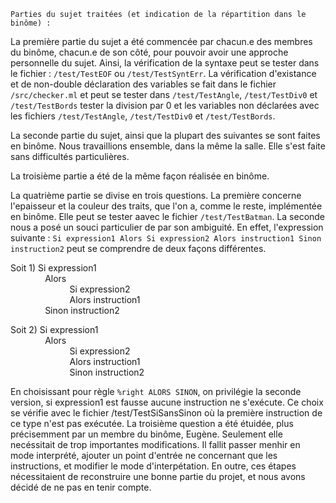     Parties du sujet traitées (et indication de la répartition dans le binôme) :

La première partie du sujet a été commencée par chacun.e des membres du binôme, chacun.e de son côté, pour pouvoir avoir une approche personnelle du sujet. Ainsi, la vérification de la syntaxe peut se tester dans le fichier : `/test/TestEOF` ou `/test/TestSyntErr`.
La vérification d'existance et de non-double déclaration des variables se fait dans le fichier `/src/checker.ml` et  peut se tester dans `/test/TestAngle`, `/test/TestDiv0` et `/test/TestBords` tester la division par 0 et les variables non déclarées avec les fichiers `/test/TestAngle`, `/test/TestDiv0` et `/test/TestBords`.

La seconde partie du sujet, ainsi que la plupart des suivantes se sont faites en binôme. Nous travaillions ensemble, dans la même la salle. Elle s'est faite sans difficultés particulières.

La troisième partie a été de la même façon réalisée en binôme. 

La quatrième partie se divise en trois questions.
La première concerne l'epaisseur et la couleur des traits, que l'on a, comme le reste, implémentée en binôme. Elle peut se tester aavec le fichier `/test/TestBatman`.
La seconde nous a posé un souci particulier de par son ambiguité. En effet, l'expression suivante :
`Si expression1 Alors Si expression2 Alors instruction1 Sinon instruction2` peut se comprendre de deux façons différentes.

Soit 1) Si expression1  
&nbsp;&nbsp;&nbsp;&nbsp;&nbsp;&nbsp;&nbsp;&nbsp;&nbsp;&nbsp;&nbsp;&nbsp;&nbsp;&nbsp;Alors  
&nbsp;&nbsp;&nbsp;&nbsp;&nbsp;&nbsp;&nbsp;&nbsp;&nbsp;&nbsp;&nbsp;&nbsp;&nbsp;&nbsp;&nbsp;&nbsp;&nbsp;&nbsp;&nbsp;&nbsp;&nbsp;&nbsp;&nbsp;&nbsp;Si expression2  
&nbsp;&nbsp;&nbsp;&nbsp;&nbsp;&nbsp;&nbsp;&nbsp;&nbsp;&nbsp;&nbsp;&nbsp;&nbsp;&nbsp;&nbsp;&nbsp;&nbsp;&nbsp;&nbsp;&nbsp;&nbsp;&nbsp;&nbsp;&nbsp;Alors instruction1  
&nbsp;&nbsp;&nbsp;&nbsp;&nbsp;&nbsp;&nbsp;&nbsp;&nbsp;&nbsp;&nbsp;&nbsp;&nbsp;&nbsp;Sinon instruction2  

Soit 2) Si expression1  
&nbsp;&nbsp;&nbsp;&nbsp;&nbsp;&nbsp;&nbsp;&nbsp;&nbsp;&nbsp;&nbsp;&nbsp;&nbsp;&nbsp;Alors  
&nbsp;&nbsp;&nbsp;&nbsp;&nbsp;&nbsp;&nbsp;&nbsp;&nbsp;&nbsp;&nbsp;&nbsp;&nbsp;&nbsp;&nbsp;&nbsp;&nbsp;&nbsp;&nbsp;&nbsp;&nbsp;&nbsp;&nbsp;&nbsp;Si expression2  
&nbsp;&nbsp;&nbsp;&nbsp;&nbsp;&nbsp;&nbsp;&nbsp;&nbsp;&nbsp;&nbsp;&nbsp;&nbsp;&nbsp;&nbsp;&nbsp;&nbsp;&nbsp;&nbsp;&nbsp;&nbsp;&nbsp;&nbsp;&nbsp;Alors instruction1  
&nbsp;&nbsp;&nbsp;&nbsp;&nbsp;&nbsp;&nbsp;&nbsp;&nbsp;&nbsp;&nbsp;&nbsp;&nbsp;&nbsp;&nbsp;&nbsp;&nbsp;&nbsp;&nbsp;&nbsp;&nbsp;&nbsp;&nbsp;&nbsp;Sinon instruction2  

En choisissant pour règle `%right ALORS SINON`, on privilégie la seconde version, si expression1 est fausse aucune instruction ne s'exécute.
Ce choix se vérifie avec le fichier /test/TestSiSansSinon où la première instruction de ce type n'est pas exécutée.
La troisième question a été étuidée, plus précisemment par un membre du binôme, Eugène. Seulement elle necéssitait de trop importantes modifications. Il fallit passer menhir en mode interprété, ajouter un point d'entrée ne concernant que les instructions, et modifier le mode d'interpétation. En outre, ces étapes nécessitaient de reconstruire une bonne partie du projet, et nous avons décidé de ne pas en tenir compte.
